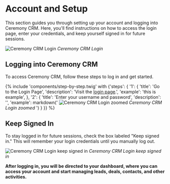 # Account and Setup

This section guides you through setting up your account and logging into Ceremony CRM. Here, you'll find instructions on how to access the login page, enter your credentials, and keep yourself signed in for future sessions.

![Ceremony CRM Login](./assets/images/Login.png)
*Ceremony CRM Login*

## Logging into Ceremony CRM

To access Ceremony CRM, follow these steps to log in and get started.

{% include 'components/step-by-step.twig' with {'steps': {
  '1': {
    'title': 'Go to the Login Page',
    'description': 'Visit the [login page](https://www.ceremonycrm.com/login).',
    'example': 'this is example',
  },
  '2': {
    'title': 'Enter your username and password',
    'description': '',
    'example': markdown('
![Ceremony CRM Login zoomed](./assets/images/Login_zoomed.png)
*Ceremony CRM Login zoomed*
    ')
  }
}} %}

## Keep Signed In

To stay logged in for future sessions, check the box labeled "Keep signed in." This will remember your login credentials until you manually log out.

![Ceremony CRM Login keep signed in](./assets/images/Login_zoomed_edited.png)
*Ceremony CRM Login keep signed in*

**After logging in, you will be directed to your dashboard, where you can access your account and start managing leads, deals, contacts, and other activities.**
